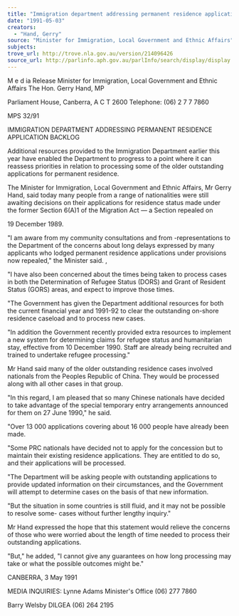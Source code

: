 ```yaml
---
title: "Immigration department addressing permanent residence application backlog"
date: "1991-05-03"
creators:
  - "Hand, Gerry"
source: "Minister for Immigration, Local Government and Ethnic Affairs"
subjects:
trove_url: http://trove.nla.gov.au/version/214096426
source_url: http://parlinfo.aph.gov.au/parlInfo/search/display/display.w3p;query=Id%3A%22media/pressrel/HPR03009575%22
---
```


 M e d ia  Release Minister for Immigration, Local Government and Ethnic Affairs The Hon. Gerry Hand, MP

 Parliament House, Canberra, A C T 2600   Telephone: (06) 2 7 7  7860

 MPS 32/91

 IMMIGRATION DEPARTMENT ADDRESSING PERMANENT RESIDENCE  APPLICATION BACKLOG

 Additional resources provided to the Immigration Department  earlier this year have enabled the Department to progress to  a point where it can reassess priorities in relation to  processing some of the older outstanding applications for  permanent residence.

 The Minister for Immigration, Local Government and Ethnic  Affairs, Mr Gerry Hand, said today many people from a range  of nationalities were still awaiting decisions on their  applications for residence status made under the former  Section 6(A)1 of the Migration Act —  a Section repealed on 

 19 December 1989.

 "I am aware from my community consultations and from -representations to the Department of the concerns about long  delays expressed by many applicants who lodged permanent  residence applications under provisions now repealed," the  Minister said. ,

 "I have also been concerned about the times being taken to  process cases in both the Determination of Refugee Status  (DORS) and Grant of Resident Status (GORS) areas, and expect  to improve those times.

 "The Government has given the Department additional  resources for both the current financial year and 1991-92 to  clear the outstanding on-shore residence caseload and to  process new cases.

 "In addition the Government recently provided extra  resources to implement a new system for determining claims  for refugee status and humanitarian stay, effective from 10  December 1990. Staff are already being recruited and trained  to undertake refugee processing."

 Mr Hand said many of the older outstanding residence cases  involved nationals from the Peoples Republic of China. They  would be processed along with all other cases in that group.

 "In this regard,  I am pleased that so many Chinese nationals  have decided to take advantage of the special temporary  entry arrangements announced for them on 27 June 1990," he  said.

 "Over 13 000 applications covering about 16 000 people have  already been made.

 "Some PRC nationals have decided not to apply for the  concession but to maintain their existing residence  applications. They are entitled to do so, and their  applications will be processed.

 "The Department will be asking people with outstanding  applications to provide updated information on their  circumstances, and the Government will attempt to determine  cases on the basis of that new information.

 "But the situation in some countries is still fluid, and it  may not be possible to resolve some- cases without further  lengthy inquiry."

 Mr Hand expressed the hope that this statement would relieve  the concerns of those who were worried about the length of  time needed to process their outstanding applications.

 "But," he added, "I cannot give any guarantees on how long  processing may take or what the possible outcomes might be."

 CANBERRA, 3 May 1991

 MEDIA INQUIRIES: Lynne Adams Minister's Office  (06) 277 7860

 Barry Welsby  DILGEA (06) 264 2195

